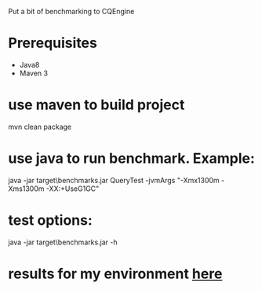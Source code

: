 Put a bit of benchmarking to CQEngine
# Prerequisites
  - Java8
  - Maven 3
# use maven to build project
 mvn clean package
# use java to run benchmark. Example:
 java -jar target\benchmarks.jar QueryTest -jvmArgs "-Xmx1300m -Xms1300m -XX:+UseG1GC"
# test options:
 java -jar target\benchmarks.jar -h
# results for my environment [here]()

